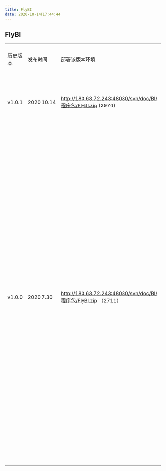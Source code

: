 ```yaml
---
title: FlyBI
date: 2020-10-14T17:44:44
---
```


## FlyBI

||||||
|---|---|---|---|---|
|历史版本|发布时间|部署该版本环境|下载路径|服务说明|
|v1.0.1|2020.10.14|http://183.63.72.243:48080/svn/doc/BI/程序包/FlyBI.zip (2974)|1、新增看板模块|
|v1.0.0|2020.7.30|http://183.63.72.243:48080/svn/doc/BI/程序包/FlyBI.zip （2711）|1、优化报表配置界面2、优化报表配置交互体验3、新增报表样式可视化配置4、优化驾驶舱属性配置的交互|